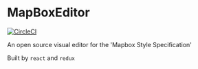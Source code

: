 # MapBoxEditor

[![CircleCI](https://circleci.com/gh/StuRuby/MapStyleEditor/tree/master.svg?style=svg)](https://circleci.com/gh/StuRuby/MapStyleEditor/tree/master)

An open source visual editor for the 'Mapbox Style Specification' 

Built by `react` and `redux`
